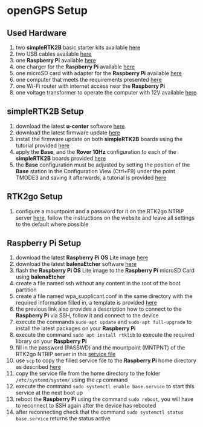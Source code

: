 # openGPS Setup

## Used Hardware

1. two **simpleRTK2B** basic starter kits
   available [here](https://www.ardusimple.com/product/simplertk2b-basic-starter-kit-ip65/)
2. two USB cables available [here](https://www.amazon.de/AmazonBasics-Male-Micro-Cable-Black/dp/B07232M876/)
3. one **Raspberry Pi** available [here](https://www.raspberrypi.org/products/raspberry-pi-4-model-b/)
4. one charger for the **Raspberry Pi** available [here](https://www.raspberrypi.org/products/type-c-power-supply/)
5. one microSD card with adapter for the **Raspberry Pi**
   available [here](https://www.amazon.de/SanDisk-Ultra-Micro-Adapter-SDSQUNC-016G-GN6MA/dp/B010Q57SEE/)
6. one computer that meets the requirements
   presented [here](https://geizhals.at/?cat=nb&xf=10929_Windows+10%7E13345_LTE%7E13732_2%7E2379_15%7E83_Touchscreen%7E9_1920x1080)
7. one Wi-Fi router with internet access near the **Raspberry Pi**
8. one voltage transformer to operate the computer with 12V
   available [here](https://www.amazon.de/Spannungswandler-Wechselrichter-BESTEK-Zigarettenanzünder-Autobatterieclips/dp/B00JGJL4ZQ/)

## simpleRTK2B Setup

1. download the latest **u-center** software [here](https://www.u-blox.com/en/product/u-center)
2. download the latest firmware
   update [here](https://www.u-blox.com/en/product/zed-f9p-module#tab-documentation-resources)
3. install the firmware update on both **simpleRTK2B** boards using the tutorial
   provided [here](https://www.ardusimple.com/zed-f9p-firmware-update-with-simplertk2b/)
4. apply the **Base**, and the **Rover 10Hz** configuration to each of the **simpleRTK2B** boards
   provided [here](https://www.ardusimple.com/configuration-files/)
5. the **Base** configuration must be adjusted by setting the position of the **Base** station in the Configuration
   View (Ctrl+F9) under the point TMODE3 and saving it afterwards, a tutorial is
   provided [here](https://www.youtube.com/watch?v=FpkUXmM7mrc)

## RTK2go Setup

1. configure a mountpoint and a password for it on the RTK2go NTRIP
   server [here](http://www.rtk2go.com/new-reservation/), follow the instructions on the website and leave all settings
   to the default where possible

## Raspberry Pi Setup

1. download the latest **Raspberry Pi OS** Lite image [here](https://www.raspberrypi.org/software/operating-systems/)
2. download the latest **balenaEtcher** software [here](https://www.balena.io/etcher/)
3. flash the **Raspberry Pi OS** Lite image to the **Raspberry Pi** microSD Card using **balenaEtcher**
4. create a file named ssh without any content in the root of the boot partition
5. create a file named wpa_supplicant.conf in the same directory with the required information filled in, a template is
   provided [here](https://medium.com/coinmonks/run-raspberry-pi-in-a-true-headless-state-cfb3431667de)
6. the previous link also provides a description how to connect to the **Raspberry Pi** via SSH, follow it and connect
   to the device
7. execute the commands ```sudo apt update``` and ```sudo apt full-upgrade``` to install the latest packages on your
   **Raspberry Pi**
8. execute the command ```sudo apt install rtklib``` to execute the required library on your **Raspberry Pi**
9. fill in the password (PASSWD) and the mountpoint (MNTPNT) of the RTK2go NTRIP server in
   this [service file](base.service)
10. use ```scp``` to copy the filled service file to the **Raspberry Pi** home directory as
    described [here](https://linuxize.com/post/how-to-use-scp-command-to-securely-transfer-files/)
11. copy the service file from the home directory to the folder ```/etc/systemd/system/``` using the ```cp``` command
12. execute the command ```sudo systemctl enable base.service``` to start this service at the next boot up
13. reboot the **Raspberry Pi** using the command ```sudo reboot```, you will have to reconnect to SSH again after the
    device has rebooted
14. after reconnecting check that the command ```sudo systemctl status base.service``` returns the status active








